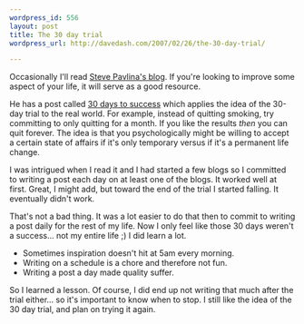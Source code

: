 ```yaml
---
wordpress_id: 556
layout: post
title: The 30 day trial
wordpress_url: http://davedash.com/2007/02/26/the-30-day-trial/

---
```


[sp]: http://www.stevepavlina.com/

Occasionally I'll read [Steve Pavlina's blog][sp].  If you're looking to improve some aspect of your life, it will serve as a good resource.

He has a post called [30 days to success](http://www.stevepavlina.com/blog/2005/04/30-days-to-success/) which applies the idea of the 30-day trial to the real world.  For example, instead of quitting smoking, try committing to only quitting for a month.  If you like the results *then* you can quit forever.  The idea is that you psychologically might be willing to accept a certain state of affairs if it's only temporary versus if it's a permanent life change.

I was intrigued when I read it and I had started a few blogs so I committed to writing a post each day on at least one of the blogs.  It worked well at first.  Great, I might add, but toward the end of the trial I started falling.  It eventually didn't work.

That's not a bad thing.  It was a lot easier to do that then to commit to writing a post daily for the rest of my life.  Now I only feel like those 30 days weren't a success... not my entire life ;)   I did learn a lot.

* Sometimes inspiration doesn't hit at 5am every morning.
* Writing on a schedule is a chore and therefore not fun.
* Writing a post a day made quality suffer.

So I learned a lesson.  Of course, I did end up not writing that much after the trial either... so it's important to know when to stop.  I still like the idea of the 30 day trial, and plan on trying it again.
